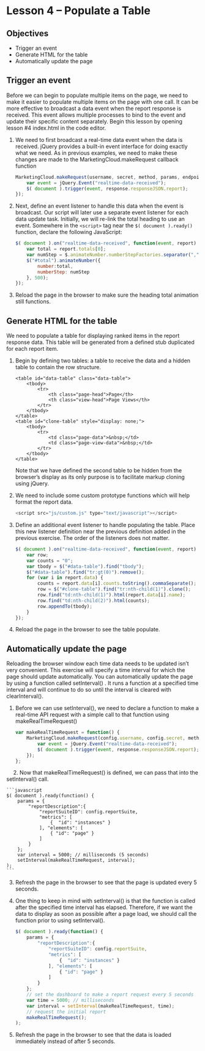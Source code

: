 Lesson 4 – Populate a Table
=====

Objectives
-----
*	Trigger an event
*	Generate HTML for the table
* 	Automatically update the page

Trigger an event
-----

Before we can begin to populate multiple items on the page, we need to make it easier to populate multiple items on the page with one call. It can be more effective to broadcast a data event when the report response is received.  This event allows multiple processes to bind to the event and update their specific content separately.  Begin this lesson by opening lesson #4 index.html in the code editor.

1.	We need to first broadcast a real-time data event when the data is received.  jQuery provides a built-in event interface for doing exactly what we need. As in previous examples, we need to make these changes are made to the MarketingCloud.makeRequest  callback function

    ```javascript
    MarketingCloud.makeRequest(username, secret, method, params, endpoint, function(response) {
        var event = jQuery.Event("realtime-data-received");
        $( document ).trigger(event, response.responseJSON.report);
    });
    ```

2.	Next, define an event listener to handle this data when the event is broadcast. Our script will later use a separate event listener for each data update task. Initially, we will re-link the total heading to use an event.  Somewhere in the ```<script>``` tag near the ```$( document ).ready()``` function, declare the following JavaScript:

    ```javascript
    $( document ).on("realtime-data-received", function(event, report) {
        var total = report.totals[0];
        var numStep = $.animateNumber.numberStepFactories.separator(",");
        $("#total").animateNumber({
            number:total,
            numberStep: numStep
        }, 500);
    });
    ```

3.	Reload the page in the browser to make sure the heading total animation still functions.


Generate HTML for the table
-----

We need to populate a table for displaying ranked items in the report response data. This table will be generated from a defined stub duplicated for each report item.

1.	Begin by defining two tables: a table to receive the data and a hidden table to contain the row structure.

    ```
    <table id="data-table" class="data-table">
        <tbody>
            <tr>
                <th class="page-head">Page</th>
                <th class="view-head">Page Views</th>
            </tr>
        </tbody>
    </table>
    <table id="clone-table" style="display: none;">
        <tbody>
            <tr>
                <td class="page-data">&nbsp;</td>
                <td class="page-view-data">&nbsp;</td>
            </tr>
        </tbody>
    </table>
    ```

    Note that we have defined the second table to be hidden from the browser’s display as its only purpose is to facilitate markup cloning using jQuery.
    
2.	We need to include some custom prototype functions which will help format the report data.

    ```javascript
    <script src="js/custom.js" type="text/javascript"></script>
    ```

3.	Define an additional event listener to handle populating the table. Place this new listener definition near the previous definition added in the previous exercise. The order of the listeners does not matter.

    ```javascript
    $( document ).on("realtime-data-received", function(event, report) {
        var row;
        var counts = "0";
        var tbody = $("#data-table").find("tbody");
        $("#data-table").find("tr:gt(0)").remove();
        for (var i in report.data) {
            counts = report.data[i].counts.toString().commaSeparate();
            row = $("#clone-table").find("tr:nth-child(1)").clone();
            row.find("td:nth-child(1)").html(report.data[i].name);
            row.find("td:nth-child(2)").html(counts);
            row.appendTo(tbody);
        }
    });
    ```

4.	Reload the page in the browser to see the table populate.

Automatically update the page
-----

Reloading the browser window each time data needs to be updated isn’t very convenient. This exercise will specify a time interval for which the page should update automatically.
You can automatically update the page by using a function called setInterval() . It runs a function at a specified time interval and will continue to do so until the interval is cleared with clearInterval().

1.	Before we can use setInterval(), we need to declare a function to make a real-time API request with a simple call to that function using makeRealTimeRequest()

    ```javascript
    var makeRealTimeRequest = function() {
        MarketingCloud.makeRequest(config.username, config.secret, method, params, config.endpoint, function(response){
            var event = jQuery.Event("realtime-data-received");
            $( document ).trigger(event, response.responseJSON.report);
        });
    };
    ```
 
2.	Now that makeRealTimeRequest() is defined, we can pass that into the setInterval() call.

    ```javascript
    $( document ).ready(function() {
        params = {
            "reportDescription":{
                "reportSuiteID": config.reportSuite,
                "metrics": [
                    {  "id": "instances" }
                ], "elements": [
                    { "id": "page" }
                ]
            }
        };   
        var interval = 5000; // milliseconds (5 seconds)
        setInterval(makeRealTimeRequest, interval);
    );
    ```

3.	Refresh the page in the browser to see that the page is updated every 5 seconds.

4.	One thing to keep in mind with setInterval() is that the function is called after the specified time interval has elapsed.  Therefore, if we want the data to display as soon as possible after a page load, we should call the function prior to using setInterval().

    ```javascript
    $( document ).ready(function() {
        params = {
            "reportDescription":{
                "reportSuiteID": config.reportSuite,
                "metrics": [
                    {  "id": "instances" }
                ], "elements": [
                    { "id": "page" }
                ]
            }
        };
        // set the dashboard to make a report request every 5 seconds
        var time = 5000; // milliseconds
        var interval = setInterval(makeRealTimeRequest, time);
        // request the initial report
        makeRealTimeRequest();
    );
    ```

5.	Refresh the page in the browser to see that the data is loaded immediately instead of after 5 seconds.
